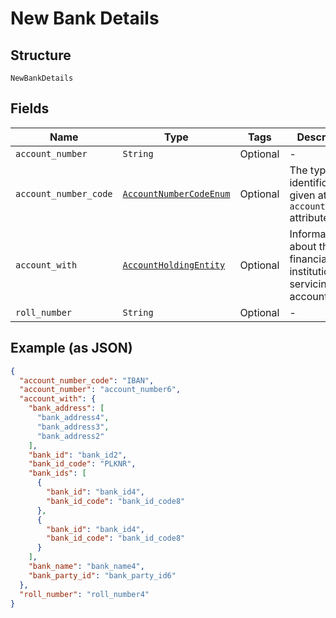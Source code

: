 
# New Bank Details

## Structure

`NewBankDetails`

## Fields

| Name | Type | Tags | Description |
|  --- | --- | --- | --- |
| `account_number` | `String` | Optional | - |
| `account_number_code` | [`AccountNumberCodeEnum`](../../doc/models/account-number-code-enum.md) | Optional | The type of identification given at `account_number` attribute |
| `account_with` | [`AccountHoldingEntity`](../../doc/models/account-holding-entity.md) | Optional | Information about the financial institution servicing the account. |
| `roll_number` | `String` | Optional | - |

## Example (as JSON)

```json
{
  "account_number_code": "IBAN",
  "account_number": "account_number6",
  "account_with": {
    "bank_address": [
      "bank_address4",
      "bank_address3",
      "bank_address2"
    ],
    "bank_id": "bank_id2",
    "bank_id_code": "PLKNR",
    "bank_ids": [
      {
        "bank_id": "bank_id4",
        "bank_id_code": "bank_id_code8"
      },
      {
        "bank_id": "bank_id4",
        "bank_id_code": "bank_id_code8"
      }
    ],
    "bank_name": "bank_name4",
    "bank_party_id": "bank_party_id6"
  },
  "roll_number": "roll_number4"
}
```

